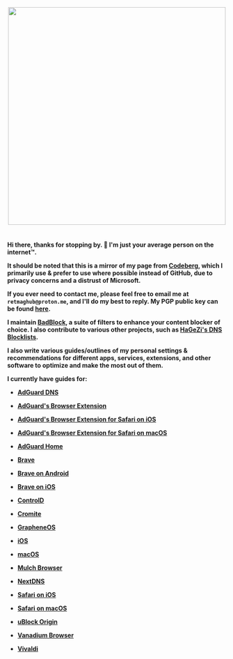<div id="header" align="center">
    <img src="https://media1.tenor.com/m/hd-afRp7c0wAAAAC/matrix-the-matrix-has-you.gif" width="500"/>
    
</div>
<br> 

<h4>
    
Hi there, thanks for stopping by. 👋 I'm just your average person on the internet™.

It should be noted that this is a mirror of my page from [Codeberg](https://codeberg.org/Magnesium1062), which I primarily use & prefer to use where possible instead of GitHub, due to privacy concerns and a distrust of Microsoft.

If you ever need to contact me, please feel free to email me at `retmaghub@proton.me`, and I'll do my best to reply. My PGP public key can be found [here](https://keys.openpgp.org/search?q=retmaghub@proton.me).

I maintain [BadBlock](https://github.com/Retold3202/BadBlock), a suite of filters to enhance your content blocker of choice. I also contribute to various other projects, such as [HaGeZi's DNS Blocklists](https://github.com/hagezi/dns-blocklists).

I also write various guides/outlines of my personal settings & recommendations for different apps, services, extensions, and other software to optimize and make the most out of them.

I currently have guides for:

* [AdGuard DNS](https://github.com/Retold3202/adguard-dns-settings)

* [AdGuard's Browser Extension](https://github.com/Retold3202/adguard-extension-settings)

* [AdGuard's Browser Extension for Safari on iOS](https://github.com/Retold3202/adguard-safari-settings-ios)

* [AdGuard's Browser Extension for Safari on macOS](https://github.com/Retold3202/adguard-safari-setting-macos)

* [AdGuard Home](https://github.com/Retold3202/adguard-home-settings)

* [Brave](https://github.com/Retold3202/better-brave)
  
* [Brave on Android](https://github.com/Retold3202/better-brave-android)
  
* [Brave on iOS](https://github.com/Retold3202/better-brave-ios)

* [ControlD](https://github.com/Retold3202/controld-settings)

* [Cromite](https://github.com/Retold3202/better-cromite)
  
* [GrapheneOS](https://github.com/Retold3202/grapheneos-settings)
  
* [iOS](https://github.com/Retold3202/ios-settings)

* [macOS](https://github.com/Retold3202/macos-settings)
  
* [Mulch Browser](https://github.com/Retold3202/better-vanadium)

* [NextDNS](https://github.com/Retold3202/nextdns-settings)
  
* [Safari on iOS](https://github.com/Retold3202/ios-settings?tab=readme-ov-file#safari)
  
* [Safari on macOS](https://github.com/Retold3202/better-safari-macos)

* [uBlock Origin](https://github.com/Retold3202/ublock-origin-settings)
  
* [Vanadium Browser](https://github.com/Retold3202/better-vanadium)

* [Vivaldi](https://github.com/Retold3202/better-vivaldi)

</h4>

